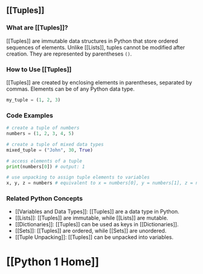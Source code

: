 ## [[Tuples]]

### What are [[Tuples]]?
 [[Tuples]] are immutable data structures in Python that store ordered sequences of elements. Unlike [[Lists]], tuples cannot be modified after creation. They are represented by parentheses `()`.

### How to Use [[Tuples]]
 [[Tuples]] are created by enclosing elements in parentheses, separated by commas. Elements can be of any Python data type.

```python
my_tuple = (1, 2, 3)
```

### Code Examples
```python
# create a tuple of numbers
numbers = (1, 2, 3, 4, 5)

# create a tuple of mixed data types
mixed_tuple = ("John", 30, True)

# access elements of a tuple
print(numbers[0]) # output: 1

# use unpacking to assign tuple elements to variables
x, y, z = numbers # equivalent to x = numbers[0], y = numbers[1], z = numbers[2]
```

### Related Python Concepts

- [[Variables and Data Types]]: [[Tuples]] are a data type in Python.
- [[Lists]]: [[Tuples]] are immutable, while [[Lists]] are mutable.
- [[Dictionaries]]: [[Tuples]] can be used as keys in [[Dictionaries]].
- [[Sets]]: [[Tuples]] are ordered, while [[Sets]] are unordered.
- [[Tuple Unpacking]]: [[Tuples]] can be unpacked into variables.
# [[Python 1 Home]]